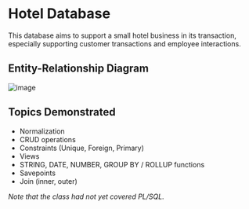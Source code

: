 # Hotel Database
This database aims to support a small hotel business in its transaction, especially supporting customer transactions and employee interactions.

## Entity-Relationship Diagram
![image](https://user-images.githubusercontent.com/105399768/225158516-0897cd12-86fb-4efd-bfb7-2f980a9525ab.png)

## Topics Demonstrated
- Normalization
- CRUD operations
- Constraints (Unique, Foreign, Primary)
- Views
- STRING, DATE, NUMBER, GROUP BY / ROLLUP functions
- Savepoints
- Join (inner, outer)

*Note that the class had not yet covered PL/SQL.*
